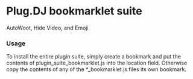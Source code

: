 # Plug.DJ bookmarklet suite
AutoWoot, Hide Video, and Emoji

### Usage
To install the entire plugin suite, simply create a bookmark and put the contents of plugin_suite_bookmarklet.js into the location field. Otherwise copy the contents of any of the *_bookmarklet.js files its own bookmark.
